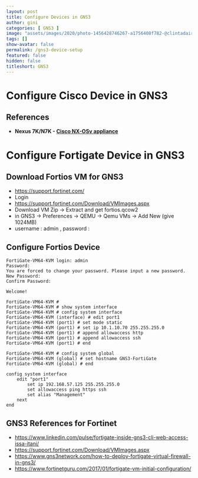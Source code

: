 ```yaml
---
layout: post
title: Configure Devices in GNS3
author: gini
categories: [ GNS3 ]
image: "assets/images/2020/photo-1456428746267-a1756408f782-@clintadair.jpg"
tags: []
show-avatar: false
permalink: /gns3-device-setup
featured: false
hidden: false
titleshort: GNS3
---
```



# Configure Cisco Device in GNS3

## References

- **Nexus 7K/N7K - [Cisco NX-OSv appliance](https://docs.gns3.com/appliances/cisco-nxosv.html)**
  
# Configure Fortigate Device in GNS3

## Download Fortios VM for GNS3
- https://support.fortinet.com/
- Login
- https://support.fortinet.com/Download/VMImages.aspx
- Download VM Zip -> Extract and get fortios.qcow2
- in GNS3 -> Preferences -> QEMU -> Qemu VMs -> Add New (give 1024MB)
- username : admin , password : <blank>
  
## Configure Fortios Device

```shell
FortiGate-VM64-KVM login: admin
Password: 
You are forced to change your password. Please input a new password.
New Password: 
Confirm Password: 

Welcome!

FortiGate-VM64-KVM # 
FortiGate-VM64-KVM # show system interface
FortiGate-VM64-KVM # config system interface 
FortiGate-VM64-KVM (interface) # edit port1
FortiGate-VM64-KVM (port1) # set mode static 
FortiGate-VM64-KVM (port1) # set ip 10.1.10.70 255.255.255.0
FortiGate-VM64-KVM (port1) # append allowaccess http
FortiGate-VM64-KVM (port1) # append allowaccess ssh
FortiGate-VM64-KVM (port1) # end

FortiGate-VM64-KVM # config system global
FortiGate-VM64-KVM (global) # set hostname GNS3-FortiGate
FortiGate-VM64-KVM (global) # end
```

```shell
config system interface
    edit "port1"
        set ip 192.168.57.125 255.255.255.0
        set allowaccess ping https ssh
        set alias "Management"
    next
end
```

## GNS3 References for Fortinet
- https://www.linkedin.com/pulse/fortigate-inside-gns3-cli-web-access-issa-itani/
- https://support.fortinet.com/Download/VMImages.aspx
- https://www.gns3network.com/how-to-deploy-fortigate-virtual-firewall-in-gns3/
- https://www.fortinetguru.com/2017/01/fortigate-vm-initial-configuration/